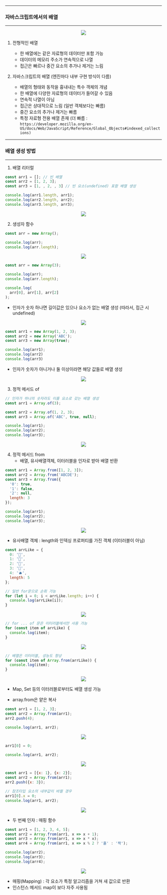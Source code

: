 -----
### 자바스크립트에서의 배열
-----
<div align="center">
<img src="https://github.com/sooyounghan/JavaScript/assets/34672301/14375b90-df17-4a11-bafe-c6db378b88c3">
</div>

1. 전형적인 배열
   - 한 배열에는 같은 자료형의 데이터만 포함 가능
   - 데이터의 메모리 주소가 연속적으로 나열
   - 접근은 빠르나 중간 요소의 추가나 제거는 느림
  
2. 자바스크립트의 배열 (엔진마다 내부 구현 방식이 다름)
   - 배열의 형태와 동작을 흉내내는 특수 객체의 개념
   - 한 배열에 다양한 자료형의 데이터가 들어갈 수 있음
   - 연속적 나열이 아님
   - 접근은 상대적으로 느림 (일반 객체보다는 빠름)
   - 중간 요소의 추가나 제거는 빠름
   - 특정 자료형 전용 배열 존재 (더 빠름 : ```https://developer.mozilla.org/en-US/docs/Web/JavaScript/Reference/Global_Objects#indexed_collections)```

-----
### 배열 생성 방법
-----
1. 배열 리터럴
```js
const arr1 = []; // 빈 배열
const arr2 = [1, 2, 3];
const arr3 = [1, , 2, , 3] // 빈 요소(undefined) 표함 배열 생성

console.log(arr1.length, arr1);
console.log(arr2.length, arr2);
console.log(arr3.length, arr3);
```
<div align="center">
<img src="https://github.com/sooyounghan/JavaScript/assets/34672301/c5ea525b-ac85-4272-a9f8-9067dd5ec4a1">
</div>

2. 생성자 함수
```js
const arr = new Array();

console.log(arr);
console.log(arr.length);
```
<div align="center">
<img src="https://github.com/sooyounghan/JavaScript/assets/34672301/9a71dbab-0e18-4b22-b98c-275131066346">
</div>

```js
const arr = new Array(3);

console.log(arr);
console.log(arr.length);

console.log(
  arr[0], arr[1], arr[2]
);
```
  - 인자가 숫자 하나면 길이값은 있으나 요소가 없는 배열 생성 (따라서, 접근 시 undefined)
<div align="center">
<img src="https://github.com/sooyounghan/JavaScript/assets/34672301/3379c7ab-2b39-4819-869c-1ffc2a972cb9">
</div>

```js
const arr1 = new Array(1, 2, 3);
const arr2 = new Array('ABC');
const arr3 = new Array(true);

console.log(arr1);
console.log(arr2)
console.log(arr3)
```
  - 인자가 숫자가 아니거나 둘 이상이라면 해당 값들로 배열 생성
<div align="center">
<img src="https://github.com/sooyounghan/JavaScript/assets/34672301/20cf5547-6450-4638-8647-87d2359c89c9">
</div>

3. 정적 메서드 of
```js
// 인자가 하나의 숫자라도 이를 요소로 갖는 배열 생성
const arr1 = Array.of(3);

const arr2 = Array.of(1, 2, 3);
const arr3 = Array.of('ABC', true, null);

console.log(arr1);
console.log(arr2);
console.log(arr3);
```
<div align="center">
<img src="https://github.com/sooyounghan/JavaScript/assets/34672301/fc58a6b4-5491-45a7-8606-1f44a2eca98c">
</div>

4. 정적 메서드 from
   - 배열, 유사배열객체, 이터러블을 인자로 받아 배열 반환
```js
const arr1 = Array.from([1, 2, 3]);
const arr2 = Array.from('ABCDE');
const arr3 = Array.from({
  '0': true,
  '1': false,
  '2': null,
  length: 3
});

console.log(arr1);
console.log(arr2);
console.log(arr3);
```
<div align="center">
<img src="https://github.com/sooyounghan/JavaScript/assets/34672301/5e5267e0-efba-463c-a1a2-4520b5e1e6f0">
</div>

  - 유사배열 객체 : length와 인덱싱 프로퍼티를 가진 객체 (이터러블이 아님)
```js
const arrLike = {
  0: '🍎',
  1: '🍌',
  2: '🥝',
  3: '🍒',
  4: '🫐',
  length: 5
};

// 일반 for문으로 순회 가능
for (let i = 0; i < arrLike.length; i++) {
  console.log(arrLike[i]);
}
```
<div align="center">
<img src="https://github.com/sooyounghan/JavaScript/assets/34672301/eba22b08-0d82-4b76-820a-ae3869014ed3">
</div>

```js
// for ... of 문은 이터러블에서만 사용 가능
for (const item of arrLike) {
  console.log(item);
}
```
<div align="center">
<img src="https://github.com/sooyounghan/JavaScript/assets/34672301/7c8d81a9-aeb4-4da5-b702-4b11cdd1bbc9">
</div>

```js
// 배열은 이터러블, 성능도 향상
for (const item of Array.from(arrLike)) {
  console.log(item);
}
```
<div align="center">
<img src="https://github.com/sooyounghan/JavaScript/assets/34672301/e51e5c81-4cae-497c-a4e9-1ea21bd4f6ea">
</div>

  - Map, Set 등의 이터러블로부터도 배열 생성 가능

  - array.from은 얕은 복사
```js
const arr1 = [1, 2, 3];
const arr2 = Array.from(arr1);
arr2.push(4);

console.log(arr1, arr2);
```
<div align="center">
<img src="https://github.com/sooyounghan/JavaScript/assets/34672301/d0f49639-5d6f-40c3-ae71-0571a6725043">
</div>

```js
arr1[0] = 0;

console.log(arr1, arr2);
```
<div align="center">
<img src="https://github.com/sooyounghan/JavaScript/assets/34672301/07a2ac6e-2bfa-465b-9012-40dca876a0eb">
</div>

```js
const arr1 = [{x: 1}, {x: 2}];
const arr2 = Array.from(arr1);
arr2.push({x: 3});

// 참조타입 요소의 내부값이 바뀔 경우
arr1[0].x = 0;
console.log(arr1, arr2);
```
<div align="center">
<img src="https://github.com/sooyounghan/JavaScript/assets/34672301/4bd829e8-c9d4-4aca-b9f4-05cda4064aa9">
</div>

  - 두 번째 인자 : 매핑 함수
```js
const arr1 = [1, 2, 3, 4, 5];
const arr2 = Array.from(arr1, x => x + 1);
const arr3 = Array.from(arr1, x => x * x);
const arr4 = Array.from(arr1, x => x % 2 ? '홀' : '짝');

console.log(arr2);
console.log(arr3);
console.log(arr4);
```
<div align="center">
<img src="https://github.com/sooyounghan/JavaScript/assets/34672301/dbd86179-16b4-444b-8e2b-72c19bd9989f">
</div>

   + 매핑(Mapping) : 각 요소가 특정 알고리즘을 거쳐 새 값으로 반환
   + 인스턴스 메서드 map이 보다 자주 사용됨
